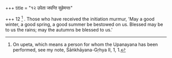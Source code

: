 +++
title = "१२ उपेता जपन्ति सुहेमन्तः"

+++
12 [^5] . Those who have received the initiation murmur, 'May a good winter, a good spring, a good summer be bestowed on us. Blessed may be to us the rains; may the autumns be blessed to us.'


[^5]:  On upeta, which means a person for whom the Upanayana has been performed, see my note, Śāṅkhāyana-Gṛhya II, 1, 1.

